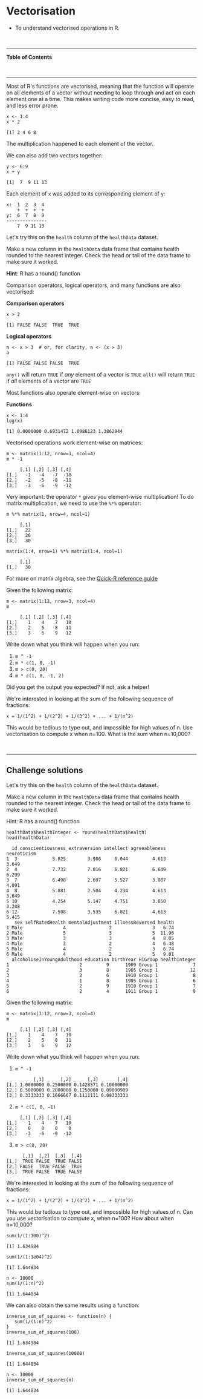 


# Vectorisation



<!--sec data-title="Learning Objective" data-id="obj" data-show=true data-collapse=false ces-->

* To understand vectorised operations in R.

<!--endsec-->

<br>

---

**Table of Contents**

<!-- toc -->

<br>

---

Most of R's functions are vectorised, meaning that the function will
operate on all elements of a vector without needing to loop through
and act on each element one at a time. This makes writing code more
concise, easy to read, and less error prone.



~~~sourcecode
x <- 1:4
x * 2
~~~



~~~output
[1] 2 4 6 8

~~~

The multiplication happened to each element of the vector.

We can also add two vectors together:


~~~sourcecode
y <- 6:9
x + y
~~~



~~~output
[1]  7  9 11 13

~~~

Each element of `x` was added to its corresponding element of `y`:


~~~sourcecode
x:  1  2  3  4
    +  +  +  +
y:  6  7  8  9
---------------
    7  9 11 13
~~~


<!--sec data-title="Challenge 1" data-id="ch1" data-show=true data-collapse=false ces-->

Let's try this on the `health` column of the `healthData` dataset.

Make a new column in the `healthData` data frame that contains health rounded to the nearest integer. Check the head or tail of the data frame to make sure it worked.

**Hint**: R has a round() function

<!--endsec-->

Comparison operators, logical operators, and many functions are also
vectorised:


**Comparison operators**


~~~sourcecode
x > 2
~~~



~~~output
[1] FALSE FALSE  TRUE  TRUE

~~~

**Logical operators** 

~~~sourcecode
a <- x > 3  # or, for clarity, a <- (x > 3)
a
~~~



~~~output
[1] FALSE FALSE FALSE  TRUE

~~~

<!--sec data-title="Tip: Some useful functions forlogical vectors" data-id="tip1" data-show=true data-collapse=true ces-->

`any()` will return `TRUE` if *any* element of a vector is `TRUE` `all()` will return `TRUE` if *all* elements of a vector are `TRUE`

<!--endsec-->

Most functions also operate element-wise on vectors:

**Functions**

~~~sourcecode
x <- 1:4
log(x)
~~~



~~~output
[1] 0.0000000 0.6931472 1.0986123 1.3862944

~~~

Vectorised operations work element-wise on matrices:


~~~sourcecode
m <- matrix(1:12, nrow=3, ncol=4)
m * -1  
~~~



~~~output
     [,1] [,2] [,3] [,4]
[1,]   -1   -4   -7  -10
[2,]   -2   -5   -8  -11
[3,]   -3   -6   -9  -12

~~~
 
<!--sec data-title="Tip: Element-wise vs. matrix multiplication" data-id="tip2" data-show=true data-collapse=true ces-->

Very important: the operator `*` gives you element-wise multiplication!
To do matrix multiplication, we need to use the `%*%` operator:
 

~~~sourcecode
m %*% matrix(1, nrow=4, ncol=1)
~~~



~~~output
     [,1]
[1,]   22
[2,]   26
[3,]   30

~~~



~~~sourcecode
matrix(1:4, nrow=1) %*% matrix(1:4, ncol=1)
~~~



~~~output
     [,1]
[1,]   30

~~~

For more on matrix algebra, see the [Quick-R reference guide](http://www.statmethods.net/advstats/matrix.html)

<!--endsec-->

<!--sec data-title="Challenge 2" data-id="ch2" data-show=true data-collapse=false ces-->

Given the following matrix:


~~~sourcecode
m <- matrix(1:12, nrow=3, ncol=4)
m
~~~



~~~output
     [,1] [,2] [,3] [,4]
[1,]    1    4    7   10
[2,]    2    5    8   11
[3,]    3    6    9   12

~~~

Write down what you think will happen when you run:

1. `m ^ -1`
2. `m * c(1, 0, -1)`
3. `m > c(0, 20)`
4. `m * c(1, 0, -1, 2)`

Did you get the output you expected? If not, ask a helper!

<!--endsec-->

<!--sec data-title="Challenge 3" data-id="ch3" data-show=true data-collapse=false ces-->

We're interested in looking at the sum of the following sequence of fractions:


~~~sourcecode
x = 1/(1^2) + 1/(2^2) + 1/(3^2) + ... + 1/(n^2)
~~~

This would be tedious to type out, and impossible for high values of
n.  Use vectorisation to compute x when n=100. What is the sum when n=10,000?

<!--endsec-->

<br>

---

## Challenge solutions

<!--sec data-title="Solution to Challenge 1" data-id="ch1sol" data-show=true data-collapse=true ces-->

Let's try this on the `health` column of the `healthData` dataset.

Make a new column in the `healthData` data frame that contains health rounded to the nearest integer. Check the head or tail of the data frame to make sure it worked.

Hint: R has a round() function


~~~sourcecode
healthData$healthInteger <- round(healthData$health)
head(healthData)
~~~



~~~output
  id conscientiousness extraversion intellect agreeableness neuroticism
1  3             5.825        3.986     6.044         4.613       3.649
2  4             7.732        7.016     6.821         6.649       6.299
3  7             6.498        2.697     5.527         3.087       4.091
4  8             5.881        2.504     4.234         4.613       3.649
5 10             4.254        5.147     4.751         3.850       3.208
6 12             7.508        3.535     6.821         4.613       5.415
   sex selfRatedHealth mentalAdjustment illnessReversed health
1 Male               4                2               3   6.74
2 Male               5                3               5  11.96
3 Male               3                3               4   8.05
4 Male               3                2               4   6.48
5 Male               4                2               3   6.74
6 Male               4                2               5   9.01
  alcoholUseInYoungAdulthood education birthYear HIGroup healthInteger
1                          2         9      1909 Group 1             7
2                          3         8      1905 Group 1            12
3                          2         6      1910 Group 1             8
4                          1         8      1905 Group 1             6
5                          2         9      1910 Group 1             7
6                          2         4      1911 Group 1             9

~~~

<!--endsec-->

<!--sec data-title="Solution to Challenge 2" data-id="ch2sol" data-show=true data-collapse=true ces-->

Given the following matrix:


~~~sourcecode
m <- matrix(1:12, nrow=3, ncol=4)
m
~~~



~~~output
     [,1] [,2] [,3] [,4]
[1,]    1    4    7   10
[2,]    2    5    8   11
[3,]    3    6    9   12

~~~

Write down what you think will happen when you run:

1. `m ^ -1`


~~~output
          [,1]      [,2]      [,3]       [,4]
[1,] 1.0000000 0.2500000 0.1428571 0.10000000
[2,] 0.5000000 0.2000000 0.1250000 0.09090909
[3,] 0.3333333 0.1666667 0.1111111 0.08333333

~~~

2. `m * c(1, 0, -1)`


~~~output
     [,1] [,2] [,3] [,4]
[1,]    1    4    7   10
[2,]    0    0    0    0
[3,]   -3   -6   -9  -12

~~~

3. `m > c(0, 20)`


~~~output
      [,1]  [,2]  [,3]  [,4]
[1,]  TRUE FALSE  TRUE FALSE
[2,] FALSE  TRUE FALSE  TRUE
[3,]  TRUE FALSE  TRUE FALSE

~~~

<!--endsec-->

<!--sec data-title="Solution to Challenge 3" data-id="ch3sol" data-show=true data-collapse=true ces-->

We're interested in looking at the sum of the following sequence of fractions:


~~~sourcecode
x = 1/(1^2) + 1/(2^2) + 1/(3^2) + ... + 1/(n^2)
~~~

This would be tedious to type out, and impossible for high values of n. Can you use vectorisation to compute x, when n=100? How about when n=10,000?


~~~sourcecode
sum(1/(1:100)^2)
~~~



~~~output
[1] 1.634984

~~~



~~~sourcecode
sum(1/(1:1e04)^2)
~~~



~~~output
[1] 1.644834

~~~



~~~sourcecode
n <- 10000
sum(1/(1:n)^2)
~~~



~~~output
[1] 1.644834

~~~

We can also obtain the same results using a function:

~~~sourcecode
inverse_sum_of_squares <- function(n) {
   sum(1/(1:n)^2)
}
inverse_sum_of_squares(100)
~~~



~~~output
[1] 1.634984

~~~



~~~sourcecode
inverse_sum_of_squares(10000)
~~~



~~~output
[1] 1.644834

~~~



~~~sourcecode
n <- 10000
inverse_sum_of_squares(n)
~~~



~~~output
[1] 1.644834

~~~

<!--endsec-->
